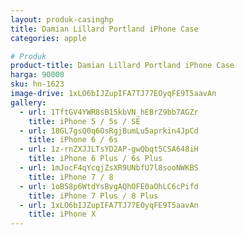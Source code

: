 ```yaml
---
layout: produk-casinghp
title: Damian Lillard Portland iPhone Case
categories: apple

# Produk
product-title: Damian Lillard Portland iPhone Case
harga: 90000
sku: hn-1623
image-drive: 1xLO6bIJZupIFA7TJ77EOyqFE9T5aavAn
gallery:
  - url: 1TftGV4YWR8sB15kbVN_hEBrZ9bb7AGZr
    title: iPhone 5 / 5s / SE
  - url: 18GL7gsQ0q6OsRgjBumLu5aprkin4JpCd
    title: iPhone 6 / 6s
  - url: 1z-rnZXJJLTsYD2AP-gwQbqt5CSA648iH
    title: iPhone 6 Plus / 6s Plus
  - url: 1mJocF4qYcqjZsXR9UNbfU7l8sooNWKBS
    title: iPhone 7 / 8
  - url: 1oB58p6WtdYsBvgAQhOFE0aOhLC6cPifd
    title: iPhone 7 Plus / 8 Plus
  - url: 1xLO6bIJZupIFA7TJ77EOyqFE9T5aavAn
    title: iPhone X
---
```

